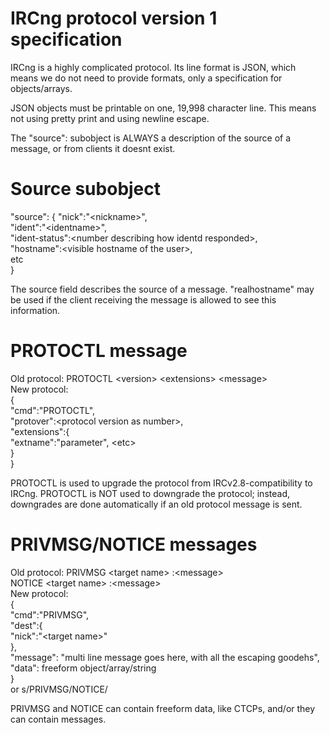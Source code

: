 IRCng protocol version 1 specification
====

IRCng is a highly complicated protocol.
Its line format is JSON, which means we do not need to provide formats,
only a specification for objects/arrays.

JSON objects must be printable on one, 19,998 character line.
This means not using pretty print and using newline escape.

The "source": subobject is ALWAYS a description of the source of a message, or from clients it doesnt exist.

Source subobject
====

"source": {
	"nick":"&lt;nickname&gt;",<br />
	"ident":"&lt;identname&gt;",<br />
	"ident-status":&lt;number describing how identd responded&gt;,<br />
	"hostname":&lt;visible hostname of the user&gt;,<br />
	etc<br />
}<br />

The source field describes the source of a message.
"realhostname" may be used if the client receiving the message is
allowed to see this information.

PROTOCTL message
====
Old protocol: PROTOCTL &lt;version&gt; &lt;extensions&gt; &lt;message&gt;<br />
New protocol: <br />
{<br />
	"cmd":"PROTOCTL",<br />
	"protover":&lt;protocol version as number&gt;,<br />
	"extensions":{<br />
		"extname":"parameter", &lt;etc&gt;<br />
	}<br />
}<br />

PROTOCTL is used to upgrade the protocol from IRCv2.8-compatibility to IRCng.
PROTOCTL is NOT used to downgrade the protocol; instead, downgrades are done automatically if an old protocol message is sent.

PRIVMSG/NOTICE messages
====
Old protocol: PRIVMSG &lt;target name&gt; :&lt;message&gt;<br />
              NOTICE &lt;target name&gt; :&lt;message&gt;<br />
New protocol:<br />
{<br />
	"cmd":"PRIVMSG",<br />
	"dest":{<br />
		"nick":"&lt;target name&gt;"<br />
	},<br />
	"message": "multi line message goes here, with all the escaping goodehs",<br />
	"data": freeform object/array/string<br />
}<br />
or s/PRIVMSG/NOTICE/

PRIVMSG and NOTICE can contain freeform data, like CTCPs, and/or they can contain messages.
